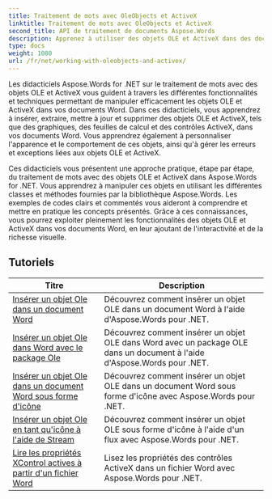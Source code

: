 ```yaml
---
title: Traitement de mots avec OleObjects et ActiveX
linktitle: Traitement de mots avec OleObjects et ActiveX
second_title: API de traitement de documents Aspose.Words
description: Apprenez à utiliser des objets OLE et ActiveX dans des documents Word avec Aspose.Words pour .NET. Tutoriels détaillés avec des exemples de code.
type: docs
weight: 1080
url: /fr/net/working-with-oleobjects-and-activex/
---
```


Les didacticiels Aspose.Words for .NET sur le traitement de mots avec des objets OLE et ActiveX vous guident à travers les différentes fonctionnalités et techniques permettant de manipuler efficacement les objets OLE et ActiveX dans vos documents Word. Dans ces didacticiels, vous apprendrez à insérer, extraire, mettre à jour et supprimer des objets OLE et ActiveX, tels que des graphiques, des feuilles de calcul et des contrôles ActiveX, dans vos documents Word. Vous apprendrez également à personnaliser l'apparence et le comportement de ces objets, ainsi qu'à gérer les erreurs et exceptions liées aux objets OLE et ActiveX.

Ces didacticiels vous présentent une approche pratique, étape par étape, du traitement de mots avec des objets OLE et ActiveX dans Aspose.Words for .NET. Vous apprendrez à manipuler ces objets en utilisant les différentes classes et méthodes fournies par la bibliothèque Aspose.Words. Les exemples de codes clairs et commentés vous aideront à comprendre et mettre en pratique les concepts présentés. Grâce à ces connaissances, vous pourrez exploiter pleinement les fonctionnalités des objets OLE et ActiveX dans vos documents Word, en leur ajoutant de l'interactivité et de la richesse visuelle.

 ## Tutoriels
| Titre | Description |
| --- | --- |
| [Insérer un objet Ole dans un document Word](./insert-ole-object/) | Découvrez comment insérer un objet OLE dans un document Word à l'aide d'Aspose.Words pour .NET. |
| [Insérer un objet Ole dans Word avec le package Ole](./insert-ole-object-with-ole-package/) | Découvrez comment insérer un objet OLE dans Word avec un package OLE dans un document à l'aide d'Aspose.Words pour .NET. |
| [Insérer un objet Ole dans un document Word sous forme d'icône](./insert-ole-object-as-icon/) | Découvrez comment insérer un objet OLE dans un document Word sous forme d'icône avec Aspose.Words pour .NET. |
| [Insérer un objet Ole en tant qu'icône à l'aide de Stream](./insert-ole-object-as-icon-using-stream/) | Découvrez comment insérer un objet OLE sous forme d'icône à l'aide d'un flux avec Aspose.Words pour .NET. |
| [Lire les propriétés XControl actives à partir d'un fichier Word](./read-active-xcontrol-properties/) | Lisez les propriétés des contrôles ActiveX dans un fichier Word avec Aspose.Words pour .NET. |